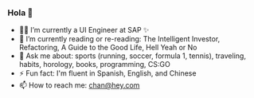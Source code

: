 ### Hola 👋

- 👨‍💻  I’m currently a UI Engineer at SAP ✨
- 🌱 I’m currently reading or re-reading: The Intelligent Investor, Refactoring, A Guide to the Good Life, Hell Yeah or No
- 💬 Ask me about: sports (running, soccer, formula 1, tennis), traveling, habits, horology, books, programming, CS:GO
- ⚡️ Fun fact: I'm fluent in Spanish, English, and Chinese
- 📫  How to reach me: <chan@hey.com>

<!--
**rchrdchn/rchrdchn** is a ✨ _special_ ✨ repository because its `README.md` (this file) appears on your GitHub profile.

Here are some ideas to get you started:

- 🔭 I’m currently working on ...
- 🌱 I’m currently learning ...
- 👯 I’m looking to collaborate on ...
- 🤔 I’m looking for help with ...
- 💬 Ask me about ...
- 📫 How to reach me: ...
- 😄 Pronouns: ...
- ⚡ Fun fact: ...
-->
